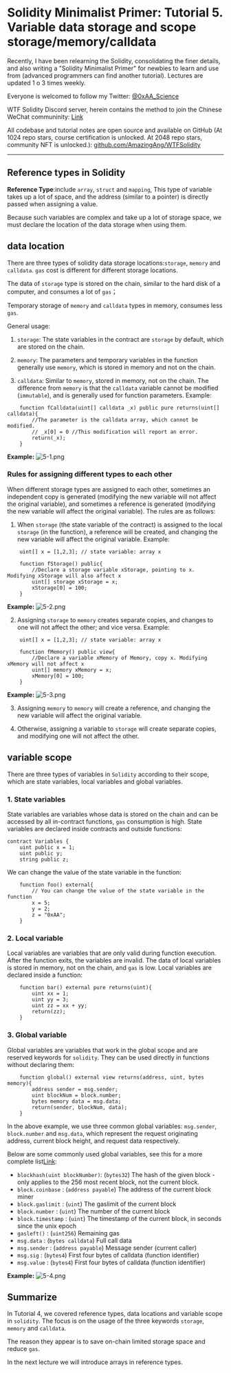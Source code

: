 # Solidity Minimalist Primer: Tutorial 5. Variable data storage and scope storage/memory/calldata

Recently, I have been relearning the Solidity, consolidating the finer details, and also writing a "Solidity Minimalist Primer" for newbies to learn and use from (advanced programmers can find another tutorial). Lectures are updated 1 o 3 times weekly. 

Everyone is welcomed to follow my Twitter: [@0xAA_Science](https://twitter.com/0xAA_Science)

WTF Solidity Discord server, herein contains the method to join the Chinese WeChat communinity: [Link](https://discord.gg/5akcruXrsk)

All codebase and tutorial notes are open source and available on GitHub (At 1024 repo stars, course certification is unlocked. At 2048 repo stars, community NFT is unlocked.): [github.com/AmazingAng/WTFSolidity](https://github.com/AmazingAng/WTFSolidity)

-----

## Reference types in Solidity
**Reference Type**:include `array`, `struct` and `mapping`, This type of variable takes up a lot of space, and the address (similar to a pointer) is directly passed when assigning a value. 

Because such variables are complex and take up a lot of storage space, we must declare the location of the data storage when using them.

## data location
There are three types of solidity data storage locations:`storage`, `memory` and `calldata`. `gas` cost is different for different storage locations. 

The data of `storage` type is stored on the chain, similar to the hard disk of a computer, and consumes a lot of `gas`；

Temporary storage of `memory` and `calldata` types in memory, consumes less `gas`. 

General usage:

1. `storage`: The state variables in the contract are `storage` by default, which are stored on the chain. 

2. `memory`: The parameters and temporary variables in the function generally use `memory`, which is stored in memory and not on the chain. 

3. `calldata`: Similar to `memory`, stored in memory, not on the chain. The difference from `memory` is that the `calldata` variable cannot be modified (`immutable`), and is generally used for function parameters. Example:

```solidity
    function fCalldata(uint[] calldata _x) public pure returns(uint[] calldata){
        //The parameter is the calldata array, which cannot be modified.
        // _x[0] = 0 //This modification will report an error.
        return(_x);
    }
```
**Example:**
![5-1.png](./img/5-1.png)

### Rules for assigning different types to each other
When different storage types are assigned to each other, sometimes an independent copy is generated (modifying the new variable will not affect the original variable), and sometimes a reference is generated (modifying the new variable will affect the original variable). The rules are as follows:

1. When `storage` (the state variable of the contract) is assigned to the local `storage` (in the function), a reference will be created, and changing the new variable will affect the original variable. Example:
```solidity
    uint[] x = [1,2,3]; // state variable: array x

    function fStorage() public{
        //Declare a storage variable xStorage, pointing to x. Modifying xStorage will also affect x
        uint[] storage xStorage = x;
        xStorage[0] = 100;
    }
```
**Example:**
![5-2.png](./img/5-2.png)

2. Assigning `storage` to `memory` creates separate copies, and changes to one will not affect the other; and vice versa. Example:
```solidity
    uint[] x = [1,2,3]; // state variable: array x
    
    function fMemory() public view{
        //Declare a variable xMemory of Memory, copy x. Modifying xMemory will not affect x
        uint[] memory xMemory = x;
        xMemory[0] = 100;
    }
```
**Example:**
![5-3.png](./img/5-3.png)

3. Assigning `memory` to `memory` will create a reference, and changing the new variable will affect the original variable.

4. Otherwise, assigning a variable to `storage` will create separate copies, and modifying one will not affect the other.

## variable scope
There are three types of variables in `Solidity` according to their scope, which are state variables, local variables and global variables.
### 1. State variables
State variables are variables whose data is stored on the chain and can be accessed by all in-contract functions, `gas` consumption is high. 
State variables are declared inside contracts and outside functions:
```solidity
contract Variables {
    uint public x = 1;
    uint public y;
    string public z;
```

We can change the value of the state variable in the function:
```solidity
    function foo() external{
        // You can change the value of the state variable in the function
        x = 5;
        y = 2;
        z = "0xAA";
    }
```

### 2. Local variable
Local variables are variables that are only valid during function execution. After the function exits, the variables are invalid. The data of local variables is stored in memory, not on the chain, and `gas` is low. 
Local variables are declared inside a function:
```solidity
    function bar() external pure returns(uint){
        uint xx = 1;
        uint yy = 3;
        uint zz = xx + yy;
        return(zz);
    }
```

### 3. Global variable
Global variables are variables that work in the global scope and are reserved keywords for `solidity`. They can be used directly in functions without declaring them:

```solidity
    function global() external view returns(address, uint, bytes memory){
        address sender = msg.sender;
        uint blockNum = block.number;
        bytes memory data = msg.data;
        return(sender, blockNum, data);
    }
```
In the above example, we use three common global variables: `msg.sender`, `block.number` and `msg.data`, which represent the request originating address, current block height, and request data respectively. 

Below are some commonly used global variables, see this for a more complete list[Link](https://learnblockchain.cn/docs/solidity/units-and-global-variables.html#special-variables-and-functions):

- `blockhash(uint blockNumber)`: (`bytes32`)         The hash of the given block - only applies to the 256 most recent block, not the current block. 
- `block.coinbase`             : (`address payable`) The address of the current block miner
- `block.gaslimit`             : (`uint`)            The gaslimit of the current block
- `block.number`               : (`uint`)            The number of the current block
- `block.timestamp`            : (`uint`)            The timestamp of the current block, in seconds since the unix epoch
- `gasleft()`                  : (`uint256`)         Remaining gas
- `msg.data`                   : (`bytes calldata`)  Full call data
- `msg.sender`                 : (`address payable`) Message sender (current caller)
- `msg.sig`                    : (`bytes4`)          First four bytes of calldata (function identifier)
- `msg.value`                  : (`bytes4`)          First four bytes of calldata (function identifier)

**Example:**
![5-4.png](./img/5-4.png)
## Summarize
In Tutorial 4, we covered reference types, data locations and variable scope in `solidity`. The focus is on the usage of the three keywords `storage`, `memory` and `calldata`. 

The reason they appear is to save on-chain limited storage space and reduce `gas`. 

In the next lecture we will introduce arrays in reference types. 

